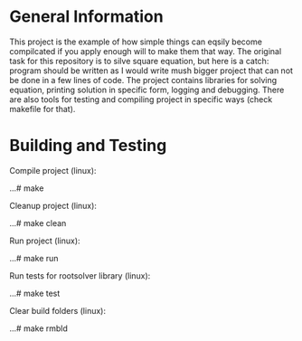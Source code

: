 # General Information
This project is the example of how simple things can eqsily become compilcated if you apply enough will to make them that way.
The original task for this repository is to silve square equation, but here is a catch: program should be written as I would write mush bigger project that can not be done in a few lines of code.
The project contains libraries for solving equation, printing solution in specific form, logging and debugging.
There are also tools for testing and compiling project in specific ways (check makefile for that).

# Building and Testing

Compile project (linux):

...# make

Cleanup project (linux):

...# make clean

Run project (linux):

...# make run

Run tests for rootsolver library (linux):

...# make test

Clear build folders (linux):

...# make rmbld